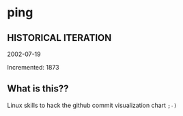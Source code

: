 # ping

## HISTORICAL ITERATION
2002-07-19

Incremented: 1873

## What is this?? 
Linux skills to hack the github commit visualization chart `;-)`
